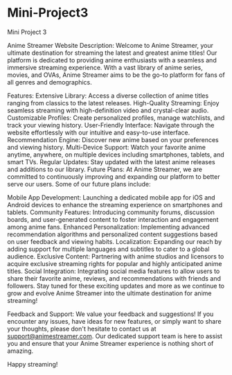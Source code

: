 # Mini-Project3

Mini Project 3

Anime Streamer Website
Description:
Welcome to Anime Streamer, your ultimate destination for streaming the latest and greatest anime titles! Our platform is dedicated to providing anime enthusiasts with a seamless and immersive streaming experience. With a vast library of anime series, movies, and OVAs, Anime Streamer aims to be the go-to platform for fans of all genres and demographics.

Features:
Extensive Library: Access a diverse collection of anime titles ranging from classics to the latest releases.
High-Quality Streaming: Enjoy seamless streaming with high-definition video and crystal-clear audio.
Customizable Profiles: Create personalized profiles, manage watchlists, and track your viewing history.
User-Friendly Interface: Navigate through the website effortlessly with our intuitive and easy-to-use interface.
Recommendation Engine: Discover new anime based on your preferences and viewing history.
Multi-Device Support: Watch your favorite anime anytime, anywhere, on multiple devices including smartphones, tablets, and smart TVs.
Regular Updates: Stay updated with the latest anime releases and additions to our library.
Future Plans:
At Anime Streamer, we are committed to continuously improving and expanding our platform to better serve our users. Some of our future plans include:

Mobile App Development: Launching a dedicated mobile app for iOS and Android devices to enhance the streaming experience on smartphones and tablets.
Community Features: Introducing community forums, discussion boards, and user-generated content to foster interaction and engagement among anime fans.
Enhanced Personalization: Implementing advanced recommendation algorithms and personalized content suggestions based on user feedback and viewing habits.
Localization: Expanding our reach by adding support for multiple languages and subtitles to cater to a global audience.
Exclusive Content: Partnering with anime studios and licensors to acquire exclusive streaming rights for popular and highly anticipated anime titles.
Social Integration: Integrating social media features to allow users to share their favorite anime, reviews, and recommendations with friends and followers.
Stay tuned for these exciting updates and more as we continue to grow and evolve Anime Streamer into the ultimate destination for anime streaming!

Feedback and Support:
We value your feedback and suggestions! If you encounter any issues, have ideas for new features, or simply want to share your thoughts, please don't hesitate to contact us at support@animestreamer.com. Our dedicated support team is here to assist you and ensure that your Anime Streamer experience is nothing short of amazing.

Happy streaming!

